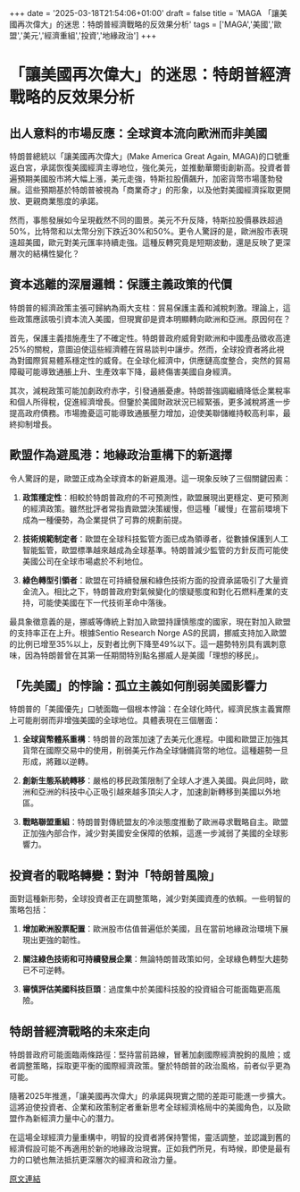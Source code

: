 +++
date = '2025-03-18T21:54:06+01:00'
draft = false
title = 'MAGA 「讓美國再次偉大」的迷思：特朗普經濟戰略的反效果分析'
tags = ['MAGA','美國','歐盟','美元','經濟重組','投資','地緣政治']
+++



# 「讓美國再次偉大」的迷思：特朗普經濟戰略的反效果分析

## 出人意料的市場反應：全球資本流向歐洲而非美國

特朗普總統以「讓美國再次偉大」(Make America Great Again, MAGA)的口號重返白宮，承諾恢復美國經濟主導地位，強化美元，並推動華爾街創新高。投資者普遍預期美國股市將大幅上漲，美元走強，特斯拉股價飆升，加密貨幣市場蓬勃發展。這些預期基於特朗普被視為「商業奇才」的形象，以及他對美國經濟採取更開放、更親商業態度的承諾。

然而，事態發展如今呈現截然不同的圖景。美元不升反降，特斯拉股價暴跌超過50%，比特幣和以太幣分別下跌近30%和50%。更令人驚訝的是，歐洲股市表現遠超美國，歐元對美元匯率持續走強。這種反轉究竟是短期波動，還是反映了更深層次的結構性變化？

## 資本逃離的深層邏輯：保護主義政策的代價

特朗普的經濟政策主張可歸納為兩大支柱：貿易保護主義和減稅刺激。理論上，這些政策應該吸引資本流入美國，但現實卻是資本明顯轉向歐洲和亞洲。原因何在？

首先，保護主義措施產生了不確定性。特朗普政府威脅對歐洲和中國產品徵收高達25%的關稅，意圖迫使這些經濟體在貿易談判中讓步。然而，全球投資者將此視為對國際貿易體系穩定性的威脅。在全球化經濟中，供應鏈高度整合，突然的貿易障礙可能導致通脹上升、生產效率下降，最終傷害美國自身經濟。

其次，減稅政策可能加劇政府赤字，引發通脹憂慮。特朗普強調繼續降低企業稅率和個人所得稅，促進經濟增長。但鑒於美國財政狀況已經緊張，更多減稅將進一步提高政府債務。市場擔憂這可能導致通脹壓力增加，迫使美聯儲維持較高利率，最終抑制增長。

## 歐盟作為避風港：地緣政治重構下的新選擇

令人驚訝的是，歐盟正成為全球資本的新避風港。這一現象反映了三個關鍵因素：

1. **政策穩定性**：相較於特朗普政府的不可預測性，歐盟展現出更穩定、更可預測的經濟政策。雖然批評者常指責歐盟決策緩慢，但這種「緩慢」在當前環境下成為一種優勢，為企業提供了可靠的規劃前提。

2. **技術規範制定者**：歐盟在全球科技監管方面已成為領導者，從數據保護到人工智能監管，歐盟標準越來越成為全球基準。特朗普減少監管的方針反而可能使美國公司在全球市場處於不利地位。

3. **綠色轉型引領者**：歐盟在可持續發展和綠色技術方面的投資承諾吸引了大量資金流入。相比之下，特朗普政府對氣候變化的懷疑態度和對化石燃料產業的支持，可能使美國在下一代技術革命中落後。

最具象徵意義的是，挪威等傳統上對加入歐盟持謹慎態度的國家，現在對加入歐盟的支持率正在上升。根據Sentio Research Norge AS的民調，挪威支持加入歐盟的比例已增至35%以上，反對者比例下降至49%以下。這一趨勢特別具有諷刺意味，因為特朗普曾在其第一任期間特別點名挪威人是美國「理想的移民」。

## 「先美國」的悖論：孤立主義如何削弱美國影響力

特朗普的「美國優先」口號面臨一個根本悖論：在全球化時代，經濟民族主義實際上可能削弱而非增強美國的全球地位。具體表現在三個層面：

1. **全球貨幣體系重構**：特朗普的政策加速了去美元化進程。中國和歐盟正加強其貨幣在國際交易中的使用，削弱美元作為全球儲備貨幣的地位。這種趨勢一旦形成，將難以逆轉。

2. **創新生態系統轉移**：嚴格的移民政策限制了全球人才進入美國。與此同時，歐洲和亞洲的科技中心正吸引越來越多頂尖人才，加速創新轉移到美國以外地區。

3. **戰略聯盟重組**：特朗普對傳統盟友的冷淡態度推動了歐洲尋求戰略自主。歐盟正加強內部合作，減少對美國安全保障的依賴，這進一步減弱了美國的全球影響力。

## 投資者的戰略轉變：對沖「特朗普風險」

面對這種新形勢，全球投資者正在調整策略，減少對美國資產的依賴。一些明智的策略包括：

1. **增加歐洲股票配置**：歐洲股市估值普遍低於美國，且在當前地緣政治環境下展現出更強的韌性。

2. **關注綠色技術和可持續發展企業**：無論特朗普政策如何，全球綠色轉型大趨勢已不可逆轉。

3. **審慎評估美國科技巨頭**：過度集中於美國科技股的投資組合可能面臨更高風險。

## 特朗普經濟戰略的未來走向

特朗普政府可能面臨兩條路徑：堅持當前路線，冒著加劇國際經濟脫鉤的風險；或者調整策略，採取更平衡的國際經濟政策。鑒於特朗普的政治風格，前者似乎更為可能。

隨著2025年推進，「讓美國再次偉大」的承諾與現實之間的差距可能進一步擴大。這將迫使投資者、企業和政策制定者重新思考全球經濟格局中的美國角色，以及歐盟作為新經濟力量中心的潛力。

在這場全球經濟力量重構中，明智的投資者將保持警惕，靈活調整，並認識到舊的經濟假設可能不再適用於新的地緣政治現實。正如我們所見，有時候，即使是最有力的口號也無法抵抗更深層次的經濟和政治力量。


[原文連結](https://www.forbes.pl/opinie/maga-nie-pomaga-donald-trump-wystraszyl-kapital-z-usa-oraz-wzmacnia-euro-i-ue/49pzx0j)

